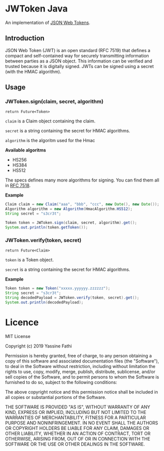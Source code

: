 # JWToken Java

An implementation of [JSON Web Tokens](https://tools.ietf.org/html/rfc7519).

## Introduction

JSON Web Token (JWT) is an open standard (RFC 7519) that defines a compact and self-contained way for securely transmitting information between parties as a JSON object. This information can be verified and trusted because it is digitally signed. JWTs can be signed using a secret (with the HMAC algorithm).

## Usage

### JWToken.sign(claim, secret, algorithm)

`return Future<Token>`

`claim` is a Claim object containing the claim.

`secret` is a string containing the secret for HMAC algorithms.

`algorithm` is the algoritm used for the Hmac

**Available algoritms**

* HS256
* HS384
* HS512

The specs defines many more algorithms for signing. You can find them all in [RFC 7518](https://tools.ietf.org/html/rfc7518#section-3).

**Example**

```java
Claim claim = new Claim("aaa", "bbb", "ccc", new Date(), new Date());
Algorithm algorithm = new Algorithm(HmacAlgorithm.HS512);
String secret = "s3cr3t";

Token token = JWToken.sign(claim, secret, algorithm).get();
System.out.println(token.getToken());
```

### JWToken.verify(token, secret)

`return Future<Claim>`

`token` is a Token object.

`secret` is a string containing the secret for HMAC algorithms.

**Example**

```java
Token token = new Token("xxxxx.yyyyyy.zzzzzz");
String secret = "s3cr3t";
String decodedPayload = JWToken.verify(token, secret).get();
System.out.println(decodedPayload);
```

# Licence

MIT License

Copyright (c) 2019 Yassine Fathi

Permission is hereby granted, free of charge, to any person obtaining a copy
of this software and associated documentation files (the "Software"), to deal
in the Software without restriction, including without limitation the rights
to use, copy, modify, merge, publish, distribute, sublicense, and/or sell
copies of the Software, and to permit persons to whom the Software is
furnished to do so, subject to the following conditions:

The above copyright notice and this permission notice shall be included in all
copies or substantial portions of the Software.

THE SOFTWARE IS PROVIDED "AS IS", WITHOUT WARRANTY OF ANY KIND, EXPRESS OR
IMPLIED, INCLUDING BUT NOT LIMITED TO THE WARRANTIES OF MERCHANTABILITY,
FITNESS FOR A PARTICULAR PURPOSE AND NONINFRINGEMENT. IN NO EVENT SHALL THE
AUTHORS OR COPYRIGHT HOLDERS BE LIABLE FOR ANY CLAIM, DAMAGES OR OTHER
LIABILITY, WHETHER IN AN ACTION OF CONTRACT, TORT OR OTHERWISE, ARISING FROM,
OUT OF OR IN CONNECTION WITH THE SOFTWARE OR THE USE OR OTHER DEALINGS IN THE
SOFTWARE.